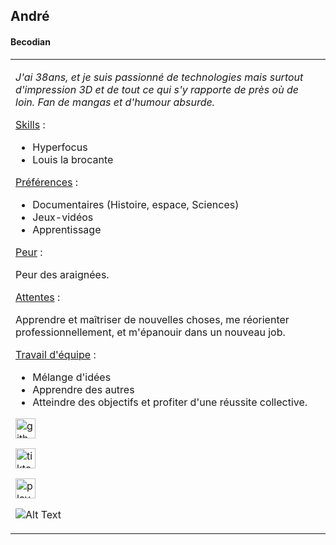## André

#### Becodian

<table><tr><td>

_J'ai 38ans, et je suis passionné de technologies mais surtout d'impression 3D et de tout ce qui s'y rapporte de près où de loin. Fan de mangas et d'humour absurde._

<ins>Skills</ins> :

- Hyperfocus
- Louis la brocante

<ins>Préférences</ins> :

- Documentaires (Histoire, espace, Sciences)
- Jeux-vidéos
- Apprentissage

<ins>Peur</ins> :

Peur des araignées.

<ins>Attentes</ins> :

Apprendre et maîtriser de nouvelles choses, me réorienter professionnellement, et m'épanouir dans un nouveau job.

<ins>Travail d'équipe</ins> :

- Mélange d'idées
- Apprendre des autres
- Atteindre des objectifs et profiter d'une réussite collective.

[<img src="https://gist.github.com/cxmeel/0dbc95191f239b631c3874f4ccf114e2/raw/github-compact.svg" alt="githubgit" height="32" />](https://github.com/JohnWish01)

[<img src="https://gist.github.com/cxmeel/0dbc95191f239b631c3874f4ccf114e2/raw/tiktok-compact.svg" alt="tiktok" height="32" />](https://www.tiktok.com/@drewvee3d)

[<img src="https://gist.github.com/cxmeel/0dbc95191f239b631c3874f4ccf114e2/raw/play-compact.svg" alt="play" height="32" />](https://www.youtube.com/watch?v=dQw4w9WgXcQ&pp=ygULcmljayBhc3RsZXk%3D)

![Alt Text](https://media1.giphy.com/media/v1.Y2lkPTc5MGI3NjExcjNwMm5xYXFtbGVoZ3V3ZHQyZm5oNTQydnVqZmlkd3o3MjByMzdubSZlcD12MV9pbnRlcm5hbF9naWZfYnlfaWQmY3Q9Zw/wkxbpIPNdx32g/giphy.gif)

</td></tr></table>
 <!-- updt1 -->
